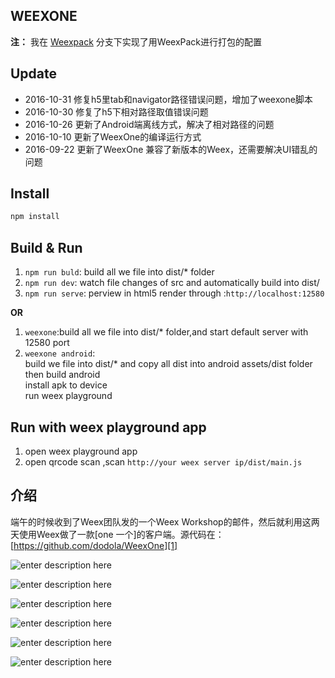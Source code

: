 

## WEEXONE

**注：**
我在 [Weexpack](8) 分支下实现了用WeexPack进行打包的配置

## Update
* 2016-10-31 修复h5里tab和navigator路径错误问题，增加了weexone脚本
* 2016-10-30 修复了h5下相对路径取值错误问题
* 2016-10-26 更新了Android端离线方式，解决了相对路径的问题
* 2016-10-10 更新了WeexOne的编译运行方式
* 2016-09-22 更新了WeexOne 兼容了新版本的Weex，还需要解决UI错乱的问题

## Install
```bash
npm install
```
## Build & Run
1. `npm run buld`: build all we file into dist/* folder
2. `npm run dev`: watch file changes of src and automatically build into dist/
3. `npm run serve`: perview in html5 render through :`http://localhost:12580`


**OR**

1. `weexone`:build all we file into dist/* folder,and start default server with 12580 port
2. `weexone android`:     
  build we file into dist/* and copy all dist into android assets/dist folder     
  then build android    
  install apk to device    
  run weex playground    
 
## Run with weex playground app
1. open weex playground app
2. open qrcode scan ,scan `http://your weex server ip/dist/main.js`

## 介绍

端午的时候收到了Weex团队发的一个Weex Workshop的邮件，然后就利用这两天使用Weex做了一款[one 一个]的客户端。源代码在：[https://github.com/dodola/WeexOne][1]


![enter description here][2]


![enter description here][3]



![enter description here][4]


![enter description here][5]


![enter description here][6]

![enter description here][7]






  [1]: https://github.com/dodola/WeexOne
  [2]: ./images/1.png "1.png"
  [3]: ./images/2.png "2.png"
  [4]: ./images/3.png "3.png"
  [5]: ./images/4.png "4.png"
  [6]: ./images/5.png "5.png"
  [7]: ./images/6.png "6.png"
  [8]: https://github.com/dodola/WeexOne/tree/weexpack
